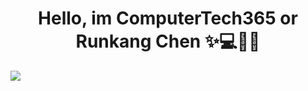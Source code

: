 <h1 align="center" style="font-weight: bold;">Hello, im ComputerTech365 or Runkang Chen ✨💻🧑‍💻</h1>
<picture>
  <source
    srcset="https://github-readme-stats.vercel.app/api?username=ComputerTech365&show_icons=true&theme=dark"
    media="(prefers-color-scheme: dark)"
  />
  <source
    srcset="https://github-readme-stats.vercel.app/api?username=ComputerTech365&show_icons=true"
    media="(prefers-color-scheme: light), (prefers-color-scheme: no-preference)"
  />
  <img src="https://github-readme-stats.vercel.app/api?username=anuraghazra&show_icons=true" />
</picture>
